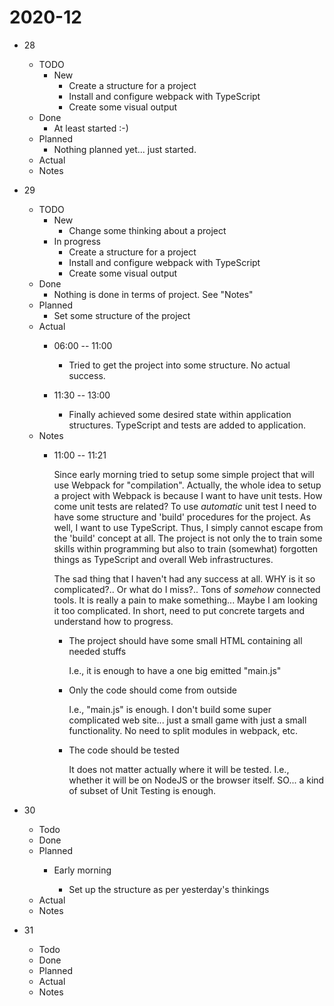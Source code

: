 # 2020-12

* 28
  - TODO
    - New
      - Create a structure for a project
      - Install and configure webpack with TypeScript
      - Create some visual output
  - Done
    - At least started :-)
  - Planned
    - Nothing planned yet... just started.
  - Actual
  - Notes

* 29
  - TODO
    - New
      - Change some thinking about a project
    - In progress
      - Create a structure for a project
      - Install and configure webpack with TypeScript
      - Create some visual output
  - Done
    - Nothing is done in terms of project. See "Notes"
  - Planned
    - Set some structure of the project
  - Actual
    - 06:00 -- 11:00

      - Tried to get the project into some structure. No actual success.
    - 11:30 -- 13:00
      - Finally achieved some desired state within application structures. TypeScript and tests
        are added to application.
  - Notes
    - 11:00 -- 11:21

      Since early morning tried to setup some simple project that will use Webpack for "compilation".
      Actually, the whole idea to setup a project with Webpack is because I want to have unit tests.
      How come unit tests are related? To use _automatic_ unit test I need to have some structure and
      'build' procedures for the project. As well, I want to use TypeScript. Thus, I simply cannot
      escape from the 'build' concept at all. The project is not only the to train some skills within
      programming but also to train (somewhat) forgotten things as TypeScript and overall Web
      infrastructures.

      The sad thing that I haven't had any success at all. WHY is it so complicated?.. Or what do I
      miss?.. Tons of _somehow_ connected tools. It is really a pain to make something... Maybe I am
      looking it too complicated. In short, need to put concrete targets and understand how to
      progress.

      - The project should have some small HTML containing all needed stuffs

        I.e., it is enough to have a one big emitted "main.js"

      - Only the code should come from outside

        I.e., "main.js" is enough. I don't build some super complicated web site... just a small game
        with just a small functionality. No need to split modules in webpack, etc.

      - The code should be tested

        It does not matter actually where it will be tested. I.e., whether it will be on NodeJS or
        the browser itself. SO... a kind of subset of Unit Testing is enough.

* 30
  - Todo
  - Done
  - Planned
    - Early morning

      - Set up the structure as per yesterday's thinkings
  - Actual
  - Notes

* 31
  - Todo
  - Done
  - Planned
  - Actual
  - Notes
